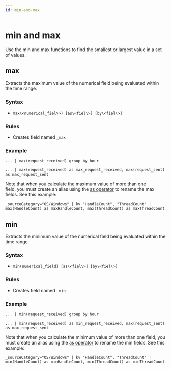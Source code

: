 ```yaml
---
id: min-and-max
---
```


# min and max

Use the min and max functions to find the smallest or largest value in a
set of values.

## max

Extracts the maximum value of the numerical field being evaluated within
the time range.

### Syntax

* `max\<numerical_fiel\>) [as\<fiel\>] [by\<fiel\>]`

### Rules

* Creates field named `_max`

### Example

`... | max(request_received) group by hour`

`... | max(request_received) as max_request_received, max(request_sent) as max_request_sent`

Note that when you calculate the maximum value of more than one
field, you must create an alias using the [as
operator](../Search-Operators/as-operator.md) to rename the max fields.
See this example:

`_sourceCategory="OS/Windows" | kv "HandleCount", "ThreadCount" | max(HandleCount) as maxHandleCount, max(ThreadCount) as maxThreadCount`

## min

Extracts the minimum value of the numerical field being evaluated within
the time range.

### Syntax

* `min(numerical_field) [as\<fiel\>] [by\<fiel\>]`

### Rules

* Creates field named `_min`

### Example

`... | min(request_received) group by hour`

`​... | min(request_received) as min_request_received, max(request_sent) as max_request_sent`

Note that when you calculate the minimum value of more than one
field, you must create an alias using the [as
operator](../Search-Operators/as-operator.md) to rename the min fields.
See this example:

`_sourceCategory="OS/Windows" | kv "HandleCount", "ThreadCount" | min(HandleCount) as minHandleCount, min(ThreadCount) as minThreadCount`
